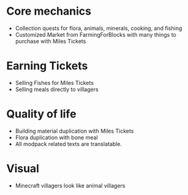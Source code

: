 # Core mechanics
- Collection quests for flora, animals, minerals, cooking, and fishing
- Customized Market from FarmingForBlocks with many things to purchase with Miles Tickets
# Earning Tickets
- Selling Fishes for Miles Tickets
- Selling meals directly to villagers
# Quality of life
- Building material duplication with Miles Tickets
- Flora duplication with bone meal
- All modpack related texts are translatable.
# Visual
- Minecraft villagers look like animal villagers
